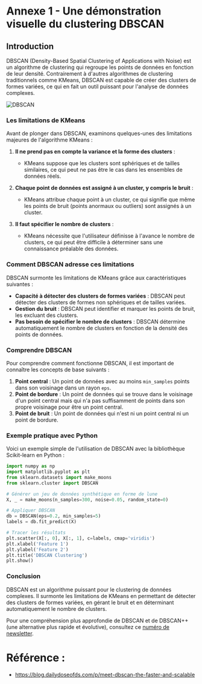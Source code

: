 

# Annexe 1 - Une démonstration visuelle du clustering DBSCAN

## Introduction

DBSCAN (Density-Based Spatial Clustering of Applications with Noise) est un algorithme de clustering qui regroupe les points de données en fonction de leur densité. Contrairement à d'autres algorithmes de clustering traditionnels comme KMeans, DBSCAN est capable de créer des clusters de formes variées, ce qui en fait un outil puissant pour l'analyse de données complexes.

![DBSCAN](https://github.com/hrhouma/Apprentissage-Non-Supervise/assets/10111526/4b3c4f80-0945-4803-9841-814f53426c98)


### Les limitations de KMeans

Avant de plonger dans DBSCAN, examinons quelques-unes des limitations majeures de l'algorithme KMeans :

1. **Il ne prend pas en compte la variance et la forme des clusters** :
   - KMeans suppose que les clusters sont sphériques et de tailles similaires, ce qui peut ne pas être le cas dans les ensembles de données réels.
   
2. **Chaque point de données est assigné à un cluster, y compris le bruit** :
   - KMeans attribue chaque point à un cluster, ce qui signifie que même les points de bruit (points anormaux ou outliers) sont assignés à un cluster.

3. **Il faut spécifier le nombre de clusters** :
   - KMeans nécessite que l'utilisateur définisse à l'avance le nombre de clusters, ce qui peut être difficile à déterminer sans une connaissance préalable des données.

### Comment DBSCAN adresse ces limitations

DBSCAN surmonte les limitations de KMeans grâce aux caractéristiques suivantes :

- **Capacité à détecter des clusters de formes variées** : DBSCAN peut détecter des clusters de formes non sphériques et de tailles variées.
- **Gestion du bruit** : DBSCAN peut identifier et marquer les points de bruit, les excluant des clusters.
- **Pas besoin de spécifier le nombre de clusters** : DBSCAN détermine automatiquement le nombre de clusters en fonction de la densité des points de données.

### Comprendre DBSCAN

Pour comprendre comment fonctionne DBSCAN, il est important de connaître les concepts de base suivants :

1. **Point central** : Un point de données avec au moins `min_samples` points dans son voisinage dans un rayon `eps`.
2. **Point de bordure** : Un point de données qui se trouve dans le voisinage d'un point central mais qui n'a pas suffisamment de points dans son propre voisinage pour être un point central.
3. **Point de bruit** : Un point de données qui n'est ni un point central ni un point de bordure.

### Exemple pratique avec Python

Voici un exemple simple de l'utilisation de DBSCAN avec la bibliothèque Scikit-learn en Python :

```python
import numpy as np
import matplotlib.pyplot as plt
from sklearn.datasets import make_moons
from sklearn.cluster import DBSCAN

# Générer un jeu de données synthétique en forme de lune
X, _ = make_moons(n_samples=300, noise=0.05, random_state=0)

# Appliquer DBSCAN
db = DBSCAN(eps=0.2, min_samples=5)
labels = db.fit_predict(X)

# Tracer les résultats
plt.scatter(X[:, 0], X[:, 1], c=labels, cmap='viridis')
plt.xlabel('Feature 1')
plt.ylabel('Feature 2')
plt.title('DBSCAN Clustering')
plt.show()
```

### Conclusion

DBSCAN est un algorithme puissant pour le clustering de données complexes. Il surmonte les limitations de KMeans en permettant de détecter des clusters de formes variées, en gérant le bruit et en déterminant automatiquement le nombre de clusters.

Pour une compréhension plus approfondie de DBSCAN et de DBSCAN++ (une alternative plus rapide et évolutive), consultez ce [numéro de newsletter](https://lnkd.in/gEfZ23Kh).

# Référence : 
- https://blog.dailydoseofds.com/p/meet-dbscan-the-faster-and-scalable
